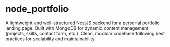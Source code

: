 # node_portfolio
A lightweight and well-structured NestJS backend for a personal portfolio landing page. Built with MongoDB for dynamic content management (projects, skills, contact form, etc.). Clean, modular codebase following best practices for scalability and maintainability.
